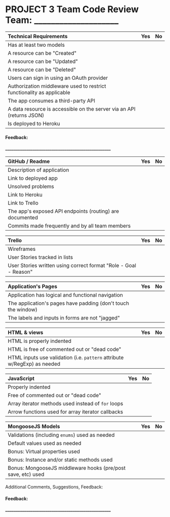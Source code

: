# PROJECT 3 Team Code Review<br>Team: ____________________

Technical Requirements         | Yes | No |
:--                            |:--  |:-- |
Has at least two models        |     |    |
A resource can be "Created"  |     |    |
A resource can be "Updated"  |     |    |
A resource can be "Deleted"  |     |    |
Users can sign in using an OAuth provider  |     |    |
Authorization middleware used to restrict functionality as applicable |     |    |
The app consumes a third-party API  |     |    |
A data resource is accessible on the server via an API (returns JSON)   |     |    |
Is deployed to Heroku          |     |    |

#### Feedback:  _____________________________________________________<br>__________________________________________________________________<br>_______________________________________________________________

GitHub / Readme                                 | Yes | No |
:--                                    |:--  |:-- |
Description of application |     |    |
Link to deployed app |  |  |
Unsolved problems                      |     |    |
Link to Heroku                         |     |    |
Link to Trello                         |     |    |
The app's exposed API endpoints (routing) are documented   |     |    |
Commits made frequently and by all team members     |     |    |

Trello                                 | Yes | No |
:--                                    | :-- |:-- |
Wireframes                             |     |    |
User Stories tracked in lists  |     |    |
User Stories written using correct format "Role - Goal - Reason"  |     |    |

Application's Pages                           | Yes |  No |
:-- | :-- | :-- |
Application has logical and functional navigation | | |
The application's pages have padding (don't touch the window) | | |
The labels and inputs in forms are not "jagged" | | |

HTML & views                       | Yes |  No |
:-- | :-- | :-- |
HTML is properly indented                     |     |     |
HTML is free of commented out or "dead code"  |     |     |
HTML inputs use validation (i.e. `pattern` attribute w/RegExp) as needed                 |     |     |


JavaScript                    | Yes |  No |
:-- | :-- | :-- |
Properly indented                   |     |     |
Free of commented out or "dead code"  |     |     |
Array iterator methods used instead of `for` loops | | |
Arrow functions used for array iterator callbacks | | |

MongooseJS Models                    | Yes |  No |
:-- | :-- | :-- |
Validations (including `enums`) used as needed  |     |     |
Default values used as needed  |     |     |
Bonus: Virtual properties used  |     |     |
Bonus: Instance and/or static methods used | | |
Bonus: MongooseJS middleware hooks (pre/post save, etc) used | |  |


Additional Comments, Suggestions, Feedback:

#### Feedback:  _____________________________________________________<br>__________________________________________________________________<br>_______________________________________________________________